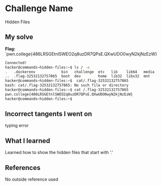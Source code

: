 # Challenge Name
Hidden Files

## My solve
**Flag:** `pwn.college{486LRSGEtnlSWEO2q8uzDR7QPsE.QXwUDO0wyN2kjNzEzW}

```bash
Connected!
hacker@commands~hidden-files:~$ ls / -a
.   .dockerenv            bin   challenge  etc   lib    lib64   media  nix  proc  run   srv  tmp  var
..  .flag-32532132757865  boot  dev        home  lib32  libx32  mnt    opt  root  sbin  sys  usr
hacker@commands~hidden-files:~$  cat/.flag-32532132757865
bash: cat/.flag-32532132757865: No such file or directory
hacker@commands~hidden-files:~$ cat /.flag-32532132757865
pwn.college{486LRSGEtnlSWEO2q8uzDR7QPsE.QXwUDO0wyN2kjNzEzW}
hacker@commands~hidden-files:~$

```
## Incorrect tangents I went on
typing error

## What I learned
Learned how to show the hidden files that start with '.'

## References 
No outside reference used

